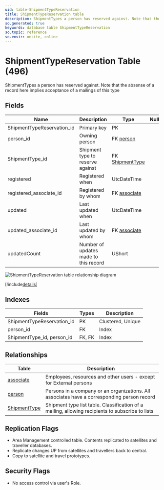 ```yaml
---
uid: table-ShipmentTypeReservation
title: ShipmentTypeReservation table
description: ShipmentTypes a person has reserved against. Note that the absense of a record here implies acceptance of a mailings of this type
so.generated: true
keywords: database table ShipmentTypeReservation
so.topic: reference
so.envir: onsite, online
---
```


# ShipmentTypeReservation Table (496)

ShipmentTypes a person has reserved against. Note that the absense of a record here implies acceptance of a mailings of this type

## Fields

| Name | Description | Type | Null |
|------|-------------|------|:----:|
|ShipmentTypeReservation\_id|Primary key|PK| |
|person\_id|Owning person|FK [person](person.md)| |
|ShipmentType\_id|Shipment type to reserve against|FK [ShipmentType](shipmenttype.md)| |
|registered|Registered when|UtcDateTime| |
|registered\_associate\_id|Registered by whom|FK [associate](associate.md)| |
|updated|Last updated when|UtcDateTime| |
|updated\_associate\_id|Last updated by whom|FK [associate](associate.md)| |
|updatedCount|Number of updates made to this record|UShort| |


![ShipmentTypeReservation table relationship diagram](./media/ShipmentTypeReservation.png)

[!include[details](./includes/shipmenttypereservation.md)]

## Indexes

| Fields | Types | Description |
|--------|-------|-------------|
|ShipmentTypeReservation\_id |PK |Clustered, Unique |
|person\_id |FK |Index |
|ShipmentType\_id, person\_id |FK, FK |Index |

## Relationships

| Table|  Description |
|------|-------------|
|[associate](associate.md)  |Employees, resources and other users - except for External persons |
|[person](person.md)  |Persons in a company or an organizations. All associates have a corresponding person record |
|[ShipmentType](shipmenttype.md)  |Shipment type list table. Classification of a mailing, allowing recipients to subscribe to lists |


## Replication Flags

* Area Management controlled table. Contents replicated to satellites and traveller databases.
* Replicate changes UP from satellites and travellers back to central.
* Copy to satellite and travel prototypes.

## Security Flags

* No access control via user's Role.

